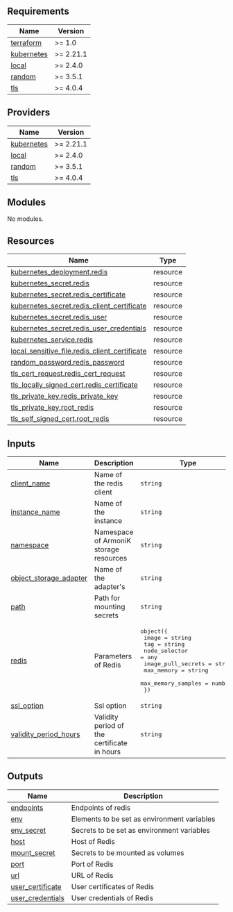 <!-- BEGIN_TF_DOCS -->
## Requirements

| Name | Version |
|------|---------|
| <a name="requirement_terraform"></a> [terraform](#requirement\_terraform) | >= 1.0 |
| <a name="requirement_kubernetes"></a> [kubernetes](#requirement\_kubernetes) | >= 2.21.1 |
| <a name="requirement_local"></a> [local](#requirement\_local) | >= 2.4.0 |
| <a name="requirement_random"></a> [random](#requirement\_random) | >= 3.5.1 |
| <a name="requirement_tls"></a> [tls](#requirement\_tls) | >= 4.0.4 |

## Providers

| Name | Version |
|------|---------|
| <a name="provider_kubernetes"></a> [kubernetes](#provider\_kubernetes) | >= 2.21.1 |
| <a name="provider_local"></a> [local](#provider\_local) | >= 2.4.0 |
| <a name="provider_random"></a> [random](#provider\_random) | >= 3.5.1 |
| <a name="provider_tls"></a> [tls](#provider\_tls) | >= 4.0.4 |

## Modules

No modules.

## Resources

| Name | Type |
|------|------|
| [kubernetes_deployment.redis](https://registry.terraform.io/providers/hashicorp/kubernetes/latest/docs/resources/deployment) | resource |
| [kubernetes_secret.redis](https://registry.terraform.io/providers/hashicorp/kubernetes/latest/docs/resources/secret) | resource |
| [kubernetes_secret.redis_certificate](https://registry.terraform.io/providers/hashicorp/kubernetes/latest/docs/resources/secret) | resource |
| [kubernetes_secret.redis_client_certificate](https://registry.terraform.io/providers/hashicorp/kubernetes/latest/docs/resources/secret) | resource |
| [kubernetes_secret.redis_user](https://registry.terraform.io/providers/hashicorp/kubernetes/latest/docs/resources/secret) | resource |
| [kubernetes_secret.redis_user_credentials](https://registry.terraform.io/providers/hashicorp/kubernetes/latest/docs/resources/secret) | resource |
| [kubernetes_service.redis](https://registry.terraform.io/providers/hashicorp/kubernetes/latest/docs/resources/service) | resource |
| [local_sensitive_file.redis_client_certificate](https://registry.terraform.io/providers/hashicorp/local/latest/docs/resources/sensitive_file) | resource |
| [random_password.redis_password](https://registry.terraform.io/providers/hashicorp/random/latest/docs/resources/password) | resource |
| [tls_cert_request.redis_cert_request](https://registry.terraform.io/providers/hashicorp/tls/latest/docs/resources/cert_request) | resource |
| [tls_locally_signed_cert.redis_certificate](https://registry.terraform.io/providers/hashicorp/tls/latest/docs/resources/locally_signed_cert) | resource |
| [tls_private_key.redis_private_key](https://registry.terraform.io/providers/hashicorp/tls/latest/docs/resources/private_key) | resource |
| [tls_private_key.root_redis](https://registry.terraform.io/providers/hashicorp/tls/latest/docs/resources/private_key) | resource |
| [tls_self_signed_cert.root_redis](https://registry.terraform.io/providers/hashicorp/tls/latest/docs/resources/self_signed_cert) | resource |

## Inputs

| Name | Description | Type | Default | Required |
|------|-------------|------|---------|:--------:|
| <a name="input_client_name"></a> [client\_name](#input\_client\_name) | Name of the redis client | `string` | `"ArmoniK.Core"` | no |
| <a name="input_instance_name"></a> [instance\_name](#input\_instance\_name) | Name of the instance | `string` | `"ArmoniKRedis"` | no |
| <a name="input_namespace"></a> [namespace](#input\_namespace) | Namespace of ArmoniK storage resources | `string` | n/a | yes |
| <a name="input_object_storage_adapter"></a> [object\_storage\_adapter](#input\_object\_storage\_adapter) | Name of the adapter's | `string` | `"ArmoniK.Adapters.Redis.ObjectStorage"` | no |
| <a name="input_path"></a> [path](#input\_path) | Path for mounting secrets | `string` | `"/redis"` | no |
| <a name="input_redis"></a> [redis](#input\_redis) | Parameters of Redis | <pre>object({<br>    image              = string<br>    tag                = string<br>    node_selector      = any<br>    image_pull_secrets = string<br>    max_memory         = string<br>    max_memory_samples = number<br>  })</pre> | n/a | yes |
| <a name="input_ssl_option"></a> [ssl\_option](#input\_ssl\_option) | Ssl option | `string` | `"true"` | no |
| <a name="input_validity_period_hours"></a> [validity\_period\_hours](#input\_validity\_period\_hours) | Validity period of the certificate in hours | `string` | `"8760"` | no |

## Outputs

| Name | Description |
|------|-------------|
| <a name="output_endpoints"></a> [endpoints](#output\_endpoints) | Endpoints of redis |
| <a name="output_env"></a> [env](#output\_env) | Elements to be set as environment variables |
| <a name="output_env_secret"></a> [env\_secret](#output\_env\_secret) | Secrets to be set as environment variables |
| <a name="output_host"></a> [host](#output\_host) | Host of Redis |
| <a name="output_mount_secret"></a> [mount\_secret](#output\_mount\_secret) | Secrets to be mounted as volumes |
| <a name="output_port"></a> [port](#output\_port) | Port of Redis |
| <a name="output_url"></a> [url](#output\_url) | URL of Redis |
| <a name="output_user_certificate"></a> [user\_certificate](#output\_user\_certificate) | User certificates of Redis |
| <a name="output_user_credentials"></a> [user\_credentials](#output\_user\_credentials) | User credentials of Redis |
<!-- END_TF_DOCS -->
